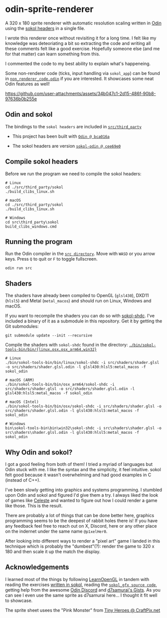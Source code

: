 # odin-sprite-renderer

A 320 x 180 sprite renderer with automatic resolution scaling written in [Odin](https://github.com/odin-lang/odin) using the [sokol headers](https://github.com/floooh/sokol) in a single file.

I wrote this renderer once without revisiting it for a long time. I felt like my knowledge was deteoriating a bit so extracting the code and writing all these comments felt like a good exercise. Hopefully someone else (and me for that matter) can learn something from this.

I commented the code to my best ability to explain what's happeneing.

Some non-renderer code (ticks, input handling via `sokol_app`) can be found in [`non_renderer_code.odin`](src/non_renderer_code.odin) if you are interested. It showcases some neat Odin features as well!

https://github.com/user-attachments/assets/34b047c1-2d15-486f-90b8-97636b0b255e

## Odin and sokol

The bindings to the `sokol headers` are included in [`src/third_party`](src/third_party)

- This project has been built with [`Odin @ bca016a`](https://github.com/odin-lang/Odin/commit/bca016ae941602864cb614c60d42fc9231543dee)

- The sokol headers are version [`sokol-odin @ cee69e0`](https://github.com/floooh/sokol-odin/commit/cee69e0f828aade2e7a999482052e8af758bfe6e)

## Compile sokol headers

Before we run the program we need to compile the sokol headers:

```
# Linux
cd ./src/third_party/sokol
./build_clibs_linux.sh

# macOS
cd ./src/third_party/sokol
./build_clibs_linux.sh

# Windows
cd src\third_party\sokol
build_clibs_windows.cmd
```

## Running the program

Run the Odin compiler in the [`src directory`](src). Move with `WASD` or you arrow keys. Press `Q` to quit or `F` to toggle fullscreen.

```
odin run src
```

## Shaders

The shaders have already been compiled to OpenGL (`glsl430`), DXD11 (`hlsl5`) and Metal (`metal_macos`) and should run on Linux, Windows and macOS.

If you want to recompile the shaders you can do so with [sokol-shdc](https://github.com/floooh/sokol-tools/blob/master/docs/sokol-shdc.md).
I've included a binary of it as a submodule in this repository. Get it by getting the Git submodules:

```
git submodule update --init --recursive
```

Compile the shaders with `sokol-shdc` found in the directory: [`./bin/sokol-tools-bin/bin/{linux,osx,osx_arm64,win32}`](https://github.com/floooh/sokol-tools-bin/tree/d80b1d8f20fef813092ba37f26723d3880839651/bin)

```
# Linux
./bin/sokol-tools-bin/bin/linux/sokol-shdc -i src/shaders/shader.glsl -o src/shaders/shader.glsl.odin -l glsl430:hlsl5:metal_macos -f sokol_odin

# macOS (ARM)
./bin/sokol-tools-bin/bin/osx_arm64/sokol-shdc -i src/shaders/shader.glsl -o src/shaders/shader.glsl.odin -l glsl430:hlsl5:metal_macos -f sokol_odin

# macOS (Intel)
./bin/sokol-tools-bin/bin/osx/sokol-shdc -i src/shaders/shader.glsl -o src/shaders/shader.glsl.odin -l glsl430:hlsl5:metal_macos -f sokol_odin

# Windows
bin\sokol-tools-bin\bin\win32\sokol-shdc -i src\shaders\shader.glsl -o src\shaders\shader.glsl.odin -l glsl430:hlsl5:metal_macos -f sokol_odin
```

## Why Odin and sokol?

I got a good feeling from both of them! I tried a myriad of languages but Odin stuck with me. I like the syntax and the simplicity, it feel intuitive. sokol felt good because it wasn't overwhelming and had good examples in C (instead of C++).

I've been slowly getting into graphics and systems programming. I stumbled upon Odin and sokol and figured I'd give them a try. I always liked the look of games like [Celeste](https://www.celestegame.com/) and wanted to figure out how I could render a game like those. This is the result.

There are probably a lot of things that can be done better here, graphics programming seems to be the deepest of rabbit holes there is! If you have any feedback feel free to reach out on X, Discord, here or any other place on the indernet under the same name `@p1xelHer0`.

After looking into different ways to render a "pixel art" game I landed in this technique which is probably the "dumbest"(?): render the game to 320 x 180 and then scale it up the match the display.

## Acknowledgements

I learned most of the things by following [LearnOpenGL](https://learnopengl.com/) in tandem with reading the exercises [written in sokol](https://github.com/zeromake/learnopengl-examples), reading the [`sokol_gfx source code`](https://github.com/floooh/sokol/blob/master/sokol_gfx.h), getting help from the awesome [Odin Discord](https://discord.com/invite/odinlang) and [d7samurai's Gists](https://gist.github.com/d7samurai). As you can see I even use the same sprite as d7samurai here... I thought it fit well to showcase.

The sprite sheet usees the "Pink Monster" from [Tiny Heroes @ CraftPix.net](https://craftpix.net/freebies/free-pixel-art-tiny-hero-sprites/)
